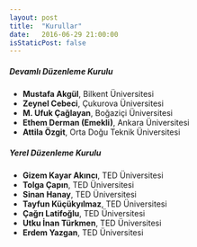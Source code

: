 ```yaml
---
layout: post
title:  "Kurullar"
date:   2016-06-29 21:00:00
isStaticPost: false
---
```


##### Devamlı Düzenleme Kurulu
 * **Mustafa Akgül**, Bilkent Üniversitesi 
 * **Zeynel Cebeci**, Çukurova Üniversitesi 
 * **M. Ufuk Çağlayan**, Boğaziçi Üniversitesi
 * **Ethem Derman (Emekli)**, Ankara Üniversitesi    
 * **Attila Özgit**, Orta Doğu Teknik Üniversitesi
 
##### Yerel Düzenleme Kurulu
 * **Gizem Kayar Akıncı**, TED Üniversitesi
 * **Tolga Çapın**, TED Üniversitesi
 * **Sinan Hanay**, TED Üniversitesi
 * **Tayfun Küçükyılmaz**, TED Üniversitesi
 * **Çağrı Latifoğlu**, TED Üniversitesi
 * **Utku İnan Türkmen**, TED Üniversitesi
 * **Erdem Yazgan**, TED Üniversitesi
